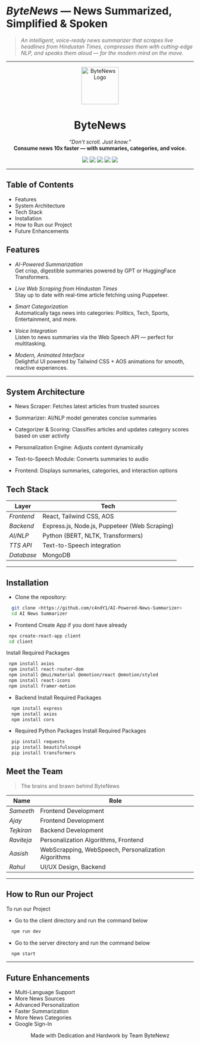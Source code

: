 #  *ByteNews* — News Summarized, Simplified & Spoken

> *An intelligent, voice-ready news summarizer that scrapes live headlines from Hindustan Times, compresses them with cutting-edge NLP, and speaks them aloud — for the modern mind on the move.*  

---

<p align="center">
  <img src="https://img.icons8.com/color/96/news.png" alt="ByteNews Logo" width="100"/>
</p>

<h1 align="center">ByteNews</h1>
<p align="center">
  <em>“Don’t scroll. Just know.”</em><br>
  <strong>Consume news 10x faster — with summaries, categories, and voice.</strong>
</p>

<p align="center">
  <a href="#"><img src="https://img.shields.io/badge/React-18.2.0-blue.svg" /></a>
  <a href="#"><img src="https://img.shields.io/badge/Node.js-20.0.0-brightgreen.svg" /></a>
  <a href="#"><img src="https://img.shields.io/badge/Deployed-Vercel-black?logo=vercel" /></a>
  <a href="#"><img src="https://img.shields.io/badge/OpenAI-GPT-FF7F50.svg" /></a>
  <a href="LICENSE"><img src="https://img.shields.io/badge/License-MIT-lightgrey.svg" /></a>
</p>

---
## Table of Contents

- Features
- System Architecture
- Tech Stack
- Installation
- How to Run our Project
- Future Enhancements
  
##  Features

-  *AI-Powered Summarization*  
  Get crisp, digestible summaries powered by GPT or HuggingFace Transformers.

-  *Live Web Scraping from Hindustan Times*  
  Stay up to date with real-time article fetching using Puppeteer.

-  *Smart Categorization*  
  Automatically tags news into categories: Politics, Tech, Sports, Entertainment, and more.

-  *Voice Integration*  
  Listen to news summaries via the Web Speech API — perfect for multitasking.

-  *Modern, Animated Interface*  
  Delightful UI powered by Tailwind CSS + AOS animations for smooth, reactive experiences.

---

## System Architecture

- News Scraper: Fetches latest articles from trusted sources

- Summarizer: AI/NLP model generates concise summaries

- Categorizer & Scoring: Classifies articles and updates category scores based on user activity

- Personalization Engine: Adjusts content dynamically

- Text-to-Speech Module: Converts summaries to audio

- Frontend: Displays summaries, categories, and interaction options
  
##  Tech Stack

| Layer      | Tech                                                               |
|------------|--------------------------------------------------------------------|
| *Frontend* | React, Tailwind CSS, AOS                                           |
| *Backend*  | Express.js, Node.js, Puppeteer (Web Scraping)                      |
| *AI/NLP*   | Python (BERT, NLTK, Transformers)                                  |
| *TTS API*  | Text-to-Speech integration                                                     |
| *Database* | MongoDB                                                            |

---

## Installation

- Clone the repository:

```bash
  git clone <https://github.com/c4ndY1/AI-Powered-News-Summarizer>
  cd AI News Summarizer
```
- Frontend
 Create App if you dont have already
 ```bash
  npx create-react-app client
  cd client
```
Install Required Packages
 ```bash
  npm install axios
  npm install react-router-dom
  npm install @mui/material @emotion/react @emotion/styled  
  npm install react-icons                                  
  npm install framer-motion                                   
```
 
- Backend
Install Required Packages
```bash
  npm install express
  npm install axios
  npm install cors
```
- Required Python Packages
Install Required Packages
```bash
  pip install requests
  pip install beautifulsoup4
  pip install transformers
```

    
##  Meet the Team

> The brains and brawn behind ByteNews 

| Name        | Role                                               |
|-------------|----------------------------------------------------|
| *Sameeth*  | Frontend Development                              |
| *Ajay*     | Frontend Development                              |
| *Tejkiran* | Backend Development                               |
| *Raviteja* | Personalization Algorithms, Frontend              |
| *Aasish*   | WebScrapping, WebSpeech, Personalization Algorithms|
| *Rahul*    | UI/UX Design, Backend                                      |



---

## How to Run our Project

To run our Project
- Go to the client directory and run the command below
```bash
  npm run dev
```
- Go to the server directory and run the command below
```bash
  npm start
```







---


## Future Enhancements

- Multi-Language Support
- More News Sources
- Advanced Personalization
- Faster Summarization
- More News Categories
- Google Sign-In




<p align="center">
  Made with Dedication and Hardwork by Team ByteNewz
</p>
